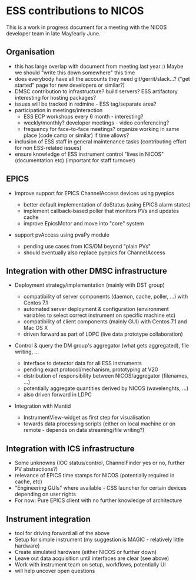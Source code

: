 ESS contributions to NICOS
==========================

This is a work in progress document for a meeting with the NICOS developer team in late May/early June.

Organisation
------------
 - this has large overlap with document from meeting last year :) Maybe we should "write this down somewhere" this time
 - does everybody have all the accounts they need git/gerrit/slack...? ("get started" page for new developers or similar?)
 - DMSC contribution to infrastructure? build servers? ESS artifactory interesting for hosting packages?
 - issues will be tracked in redmine - ESS tag/separate area?
 - participation in meetings/interaction
    * ESS ECP workshops every 6 month - interesting?
    * weekly/monthly? developer meetings - video conferencing?
    * frequency for face-to-face meetings? organize working in same place (code camp or similar) if time allows?
 - inclusion of ESS staff in general maintenance tasks (contributing effort for non ESS-related issues)
 - ensure knowledge of ESS instrument control "lives in NICOS" (documentation etc) (important for staff turnover)
    

EPICS
-----
 - improve support for EPICS ChannelAccess devices using pyepics
    * better default implementation of doStatus (using EPICS alarm states)
    * implement callback-based poller that monitors PVs and updates cache
    * improve EpicsMotor and move into "core" system

 - support pvAccess using pvaPy module
    * pending use cases from ICS/DM beyond "plain PVs"
    * should eventually also replace pyepics for ChannelAccess


Integration with other DMSC infrastructure
------------------------------------------
 - Deployment strategy/implementation (mainly with DST group)
    * compatibility of server components (daemon, cache, poller, ...) with Centos 7.1
    * automated server deployment & configuration (environment variables to select correct instrument
      on specific machine etc)
    * compatibility of client components (mainly GUI) with Centos 7.1 and Mac OS X
    * driven forward as part of LDPC (live data prototype collaboration)

 - Control & query the DM group's aggregator (what gets aggregated), file writing, ...
    * interface to detector data for all ESS instruments
    * pending exact protocol/mechanism, prototyping at V20
    * distribution of responsibility between NICOS/aggregator (filenames, ...)
    * potentially aggregate quantities derived by NICOS (wavelenghts, ...)
    * also driven forward in LDPC

 - Integration with Mantid
    * InstrumentView-widget as first step for visualisation
    * towards data processing scripts (either on local machine or on remote - depends on data streaming/file writing?)


Integration with ICS infrastructure
-----------------------------------
 - Some unknowns (IOC status/control, ChannelFinder yes or no, further PV abstractions?)
 - relevance of EPICS time stamps for NICOS (potentially required in cache, etc)
 - "Engineering GUIs" where available - CSS launcher for certain devices depending on user rights
 - For now: Pure EPICS client with no further knowledge of architecture


Instrument integration
----------------------
 - tool for driving forward all of the above
 - Setup for simple instrument (my suggestion is MAGIC - relatively little hardware)
 - Create simulated hardware (either NICOS or further down)
 - Leave out data acquisition until interfaces are clear (see above)
 - Work with instrument team on setup, workflows, potentially UI
 - will help uncover open questions
